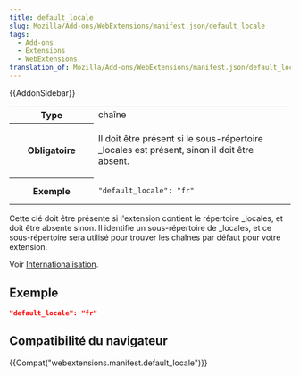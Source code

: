 ```yaml
---
title: default_locale
slug: Mozilla/Add-ons/WebExtensions/manifest.json/default_locale
tags:
  - Add-ons
  - Extensions
  - WebExtensions
translation_of: Mozilla/Add-ons/WebExtensions/manifest.json/default_locale
---
```

{{AddonSidebar}}

<table class="standard-table">
  <tbody>
    <tr>
      <th scope="row" style="width: 30%">Type</th>
      <td>chaîne</td>
    </tr>
    <tr>
      <th scope="row">Obligatoire</th>
      <td>
        <p>
          Il doit être présent si le sous-répertoire _locales est présent, sinon
          il doit être absent.
        </p>
      </td>
    </tr>
    <tr>
      <th scope="row">Exemple</th>
      <td><pre class="brush: json">"default_locale": "fr"</pre></td>
    </tr>
  </tbody>
</table>

Cette clé doit être présente si l'extension contient le répertoire \_locales, et doit être absente sinon. Il identifie un sous-répertoire de \_locales, et ce sous-répertoire sera utilisé pour trouver les chaînes par défaut pour votre extension.

Voir [Internationalisation](/fr/Add-ons/WebExtensions/Internationalization).

## Exemple

```json
"default_locale": "fr"
```

## Compatibilité du navigateur

{{Compat("webextensions.manifest.default_locale")}}
